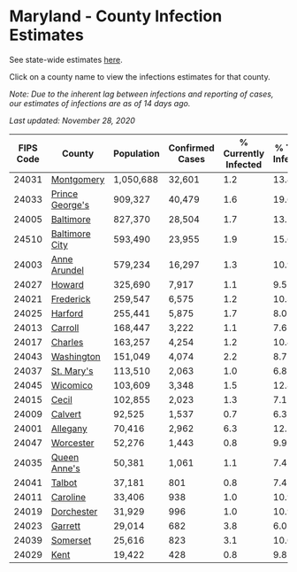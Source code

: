 # Maryland - County Infection Estimates

See state-wide estimates [here](/infections/us-md).

Click on a county name to view the infections estimates for that county.

*Note: Due to the inherent lag between infections and reporting of cases, our estimates of infections are as of 14 days ago.*

*Last updated: November 28, 2020*

|   FIPS Code |                             County |   Population |   Confirmed Cases |   % Currently Infected |   % Total Infected |
|-------------|------------------------------------|--------------|-------------------|------------------------|--------------------|
|       24031 |           [Montgomery](montgomery) |    1,050,688 |            32,601 |                    1.2 |               13.4 |
|       24033 | [Prince George's](prince-george's) |      909,327 |            40,479 |                    1.6 |               19.6 |
|       24005 |             [Baltimore](baltimore) |      827,370 |            28,504 |                    1.7 |               13.1 |
|       24510 |   [Baltimore City](baltimore-city) |      593,490 |            23,955 |                    1.9 |               15.6 |
|       24003 |       [Anne Arundel](anne-arundel) |      579,234 |            16,297 |                    1.3 |               10.9 |
|       24027 |                   [Howard](howard) |      325,690 |             7,917 |                    1.1 |                9.5 |
|       24021 |             [Frederick](frederick) |      259,547 |             6,575 |                    1.2 |               10.3 |
|       24025 |                 [Harford](harford) |      255,441 |             5,875 |                    1.7 |                8.0 |
|       24013 |                 [Carroll](carroll) |      168,447 |             3,222 |                    1.1 |                7.6 |
|       24017 |                 [Charles](charles) |      163,257 |             4,254 |                    1.2 |               10.4 |
|       24043 |           [Washington](washington) |      151,049 |             4,074 |                    2.2 |                8.7 |
|       24037 |           [St. Mary's](st.-mary's) |      113,510 |             2,063 |                    1.0 |                6.8 |
|       24045 |               [Wicomico](wicomico) |      103,609 |             3,348 |                    1.5 |               12.8 |
|       24015 |                     [Cecil](cecil) |      102,855 |             2,023 |                    1.3 |                7.1 |
|       24009 |                 [Calvert](calvert) |       92,525 |             1,537 |                    0.7 |                6.3 |
|       24001 |               [Allegany](allegany) |       70,416 |             2,962 |                    6.3 |               12.1 |
|       24047 |             [Worcester](worcester) |       52,276 |             1,443 |                    0.8 |                9.9 |
|       24035 |       [Queen Anne's](queen-anne's) |       50,381 |             1,061 |                    1.1 |                7.4 |
|       24041 |                   [Talbot](talbot) |       37,181 |               801 |                    0.8 |                7.4 |
|       24011 |               [Caroline](caroline) |       33,406 |               938 |                    1.0 |               10.9 |
|       24019 |           [Dorchester](dorchester) |       31,929 |               996 |                    1.0 |               10.9 |
|       24023 |                 [Garrett](garrett) |       29,014 |               682 |                    3.8 |                6.0 |
|       24039 |               [Somerset](somerset) |       25,616 |               823 |                    3.1 |               10.0 |
|       24029 |                       [Kent](kent) |       19,422 |               428 |                    0.8 |                9.8 |